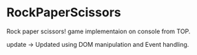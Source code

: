 # RockPaperScissors

Rock paper scissors! game implementaion on console from TOP.

update -> Updated using DOM manipulation and Event handling.
